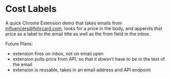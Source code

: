 # Cost Labels

A quick Chrome Extension demo that takes emails from influencers@fohrcard.com, looks for a price in the body, and appends that price as a label to the email title as well as the from field in the inbox.

Future Plans:
- extension fires on inbox, not on email open
- extension pulls price from API, so that it doesn't have to be in the text of the email
- extension is reusable, takes in an email address and API endpoint

